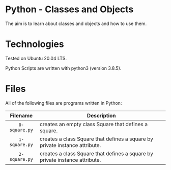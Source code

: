 # Python - Classes and Objects

The aim is to learn about classes and objects and how to use them.

# Technologies

Tested on Ubuntu 20.04 LTS.

Python Scripts are written with python3 (version 3.8.5).

# Files

All of the following files are programs written in Python:

| Filename                 | Description
|:------------------------:| -----------------------------------------------------------------------------------------
| `0-square.py`            | creates an empty class Square that defines a square.
| `1-square.py`            | creates a class Square that defines a square by private instance attribute.
| `2-square.py`            | creates a class Square that defines a square by private instance attribute.
